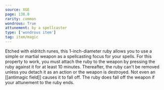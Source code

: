 ```yaml
---
source: XGE
page: 138.0
rarity: common
wondrous: True
attunement: by a spellcaster
type: ['wondrous item']
tag: item/magic
---
```


Etched with eldritch runes, this 1-inch-diameter ruby allows you to use a simple or martial weapon as a spellcasting focus for your spells. For this property to work, you must attach the ruby to the weapon by pressing the ruby against it for at least 10 minutes. Thereafter, the ruby can't be removed unless you detach it as an action or the weapon is destroyed. Not even an [[antimagic field]] causes it to fall off. The ruby does fall off the weapon if your attunement to the ruby ends.


